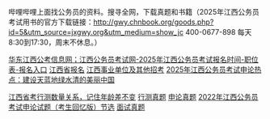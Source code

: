 哔哩哔哩上面找公务员的资料。搜寻全网，下载真题和书籍（2025年江西公务员考试用书的官方下载链接：http://gwy.chnbook.org/goods.php?id=5&utm_source=jxgwy.org&utm_medium=show_jc 400-0677-898 每天8:30到17:30，周末不休息。）

[华东江西公考信息网；江西公务员考试网-2025年江西公务员考试报名时间-职位表-报名入口](http://www.jxgwy.org/) [江西省报名](http://www.jxgwy.org/category/32.html) [江西事业单位及其他招考](http://www.jxgwy.org/category/33.html) [2025年江西公务员考试申论热点：建设天蓝地绿水清的美丽中国](http://www.jxgwy.org/2024/0312/75416.html)

[江西省考行测数量关系，记住年龄差不变](http://www.jxgwy.org/2024/0311/75379.html) [行测真题](http://www.jxgwy.org/category/68.html) [申论真题](http://www.jxgwy.org/category/67.html) [2022年江西公务员考试申论试题（考生回忆版）节选](http://www.jxgwy.org/2023/0213/69077.html) [面试真题](http://www.jxgwy.org/category/59.html)
